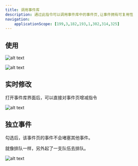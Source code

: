 ```yaml
---
title: 调用事件库
description: 通过此指令可以调用事件库中的事件页,让事件拥有可复用性
navigation:
    applicationScope: [199,3,182,193,1,302,314,325]
---
```


## 使用

![alt text](https://cdn.gcw.wiki/gcw/image/zh_hans/commands/event/commonevent/image.png)

![alt text](https://cdn.gcw.wiki/gcw/image/zh_hans/commands/event/commonevent/image-1.png)

## 实时修改

打开事件库界面后，可以直接对事件页增减指令

![alt text](https://cdn.gcw.wiki/gcw/image/zh_hans/commands/event/commonevent/1.gif)

## 独立事件

勾选后，该事件页的事件不会堵塞其他事件。

就像排队一样，另外起了一支队伍去排队。

![alt text](https://cdn.gcw.wiki/gcw/image/zh_hans/commands/event/commonevent/image-3.png)
